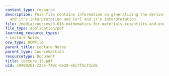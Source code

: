 ```yaml
---
content_type: resource
description: This file contains information on generalizing the derivative, divergence
  and it's interpretation and Curl and it's interpretation.
file: /media/courses/3-016-mathematics-for-materials-scientists-and-engineers-fall-2005/c940826122ae748cde28ebc7f5c73cd6_lecture_13.pdf
file_type: application/pdf
learning_resource_types:
- Lecture Notes
ocw_type: OCWFile
parent_title: Lecture Notes
parent_type: CourseSection
resourcetype: Document
title: lecture_13.pdf
uid: c9408261-22ae-748c-de28-ebc7f5c73cd6
---
```

